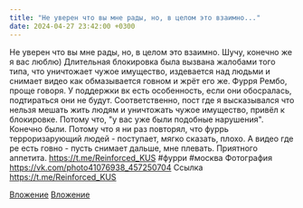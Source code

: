 ```yaml
---
title: "Не уверен что вы мне рады, но, в целом это взаимно..."
date: 2024-04-27 23:42:00 +0300
---
```


Не уверен что вы мне рады, но, в целом это взаимно.
Шучу, конечно же я вас люблю)
Длительная блокировка была вызвана жалобами того типа, что уничтожает чужое имущество, издевается над людьми и снимает видео как обмазывается говном и жрёт его же. Фурря Рембо, проще говоря.
У поддержки вк есть особенность, если они обосралась, подтираться они не будут. Соответственно, пост где я высказывался что нельзя мешать жить людям и уничтожать чужое имущество, привёл к блокировке. Потому что, "у вас уже были подобные нарушения".
Конечно были. Потому что я ни раз повторял, что фуррь терроризарующий людей  - поступает, мягко сказать, плохо. А видео где ре есть говно - пусть снимает дальше, мне плевать.
Приятного аппетита.
https://t.me/Reinforced_KUS
#фурри #москва
Фотография
https://vk.com/photo41076938_457250704
Ссылка
https://t.me/Reinforced_KUS

[Вложение](https://vk.com/photo41076938_457250704)
[Вложение](https://t.me/Reinforced_KUS)
